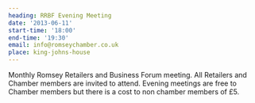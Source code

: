 ```yaml
---
heading: RRBF Evening Meeting
date: '2013-06-11'
start-time: '18:00'
end-time: '19:30'
email: info@romseychamber.co.uk
place: king-johns-house
---
```

Monthly Romsey Retailers and Business Forum meeting. All Retailers and Chamber members are invited to attend. Evening meetings are free to Chamber members but there is a cost to non chamber members of £5.
